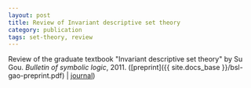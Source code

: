 ```yaml
---
layout: post
title: Review of Invariant descriptive set theory
category: publication
tags: set-theory, review
---
```


Review of the graduate textbook "Invariant descriptive set theory" by Su Gou. *Bulletin of symbolic logic*, 2011. ([preprint]({{ site.docs_base }}/bsl-gao-preprint.pdf) \| [journal](http://dx.doi.org/10.2178/bsl/1305810914))